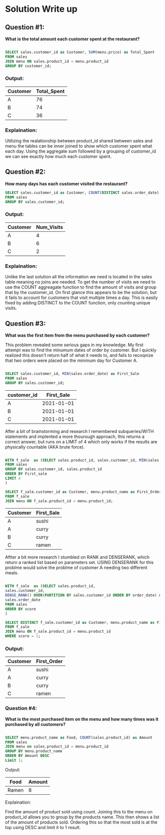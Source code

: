 # Solution Write up


## Question #1:

**What is the total amount each customer spent at the restaurant?**

```SQL

SELECT sales.customer_id as Customer, SUM(menu.price) as Total_Spent
FROM sales 
JOIN menu ON sales.product_id = menu.product_id
GROUP BY customer_id;

```
### Output:
 
|Customer | Total_Spent|
|---------|------------|
|A        | 76         |
|B        | 74         |
|C        | 36         |

### Explaination: 

Utilizing the realationship between product_id shared between sales and menu the tables can be inner joined to show which customer spent what each day. Using the aggregate sum followed by a grouping of customer_id we can see exactly how much each customer spent.



## Question #2:

**How many days has each customer visited the restaurant?**

``` SQL
SELECT sales.customer_id as Customer, COUNT(DISTINCT sales.order_date) as Num_Visits
FROM sales
GROUP BY sales.customer_id;

```

### Output:

|Customer | Num_Visits |
|---------|------------|
|A        | 4          |
|B        | 6          |
|C        | 2          |


### Explaination:

Unlike the last solution all the information we need is located in the sales table meaning no joins are needed. To get the number of visits we need to use the COUNT aggreagate function to find the amount of visits and group that by the customer_id. On first glance this appears to be the solution, but it fails to account for customers that visit multiple times a day. This is easily fixed by adding DISTINCT to the COUNT function, only counting unique visits. 


## Question #3:

**What was the first item from the menu purchased by each customer?**

This problem revealed some serious gaps in my knowledge. My first attempt was to find the minumum dates of order by customer. But I quickly realized this doesn't return half of what it needs to, and fails to recoqnize that two orders were placed on the minimum day for Customer A. 

``` SQL

SELECT sales.customer_id, MIN(sales.order_date) as First_Sale
FROM sales
GROUP BY sales.customer_id;

```
|customer_id | First_Sale |
|---------|------------|
|A        | 2021-01-01          |
|B        | 2021-01-01        |
|C        | 2021-01-01        |


After a bit of brainstorming and research I remembered subqueries/WITH statements and implented a more thourough approach, this returns a correct answer, but runs on a LIMIT of 4 which only works if the results are physically countable (AKA brute force). 

``` SQL

WITH f_sale  as (SELECT sales.product_id, sales.customer_id, MIN(sales.order_date) as First_Sale
FROM sales
GROUP BY sales.customer_id, sales.product_id
ORDER BY First_sale
LIMIT 4
)

SELECT f_sale.customer_id as Customer, menu.product_name as First_Order
FROM f_sale
JOIN menu ON f_sale.product_id = menu.product_id;

```
|Customer | First_Sale |
|---------|------------|
|A        | sushi         |
|A        | curry          |
|B        | curry        |
|C        |ramen         |

Aftter a bit more research I stumbled on RANK and DENSERANK, which return a ranked list based on parameters set. USING DENSERANK for this problme would solve the problme of customer A needing two different meals. 

``` SQL

WITH f_sale  as (SELECT sales.product_id, 
sales.customer_id, 
DENSE_RANK() OVER(PARTITION BY sales.customer_id ORDER BY order_date) AS score,
sales.order_date
FROM sales
ORDER BY score
)

SELECT DISTINCT f_sale.customer_id as Customer, menu.product_name as First_Order
FROM f_sale
JOIN menu ON f_sale.product_id = menu.product_id
WHERE score = 1;
```

### Output:

|Customer | First_Order |
|---------|------------|
|A        | sushi         |
|A        | curry          |
|B        | curry        |
|C        |ramen         |


### Question #4:

**What is the most purchased item on the menu and how many times was it purchased by all customers?**

```SQL

SELECT menu.product_name as Food, COUNT(sales.product_id) as Amount
FROM sales
JOIN menu on sales.product_id = menu.product_id
GROUP BY menu.product_name
ORDER BY Amount DESC
Limit 1;

```

Output:

|Food | Amount|
|---------|------------|
|Ramen       | 8          |

Explaination: 

Find the amount of product sold using count. Joining this to the menu on product_id allows you to group by the products name. This then shows a list of the amount of products sold. Ordering this so that the most sold is at the top using DESC and limit it to 1 result. 
